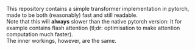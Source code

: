 This repository contains a simple transformer implementation in pytorch, made to be both (reasonably) fast and still readable.<br/>
Note that this will <b>always</b> slower than the native pytorch version: It for example contains flash attention (tl;dr: optimisation to make attention computation much faster).<br/>
The inner workings, however, are the same.
